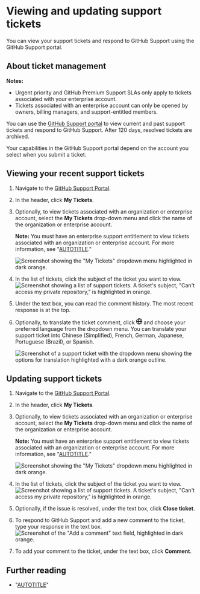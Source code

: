 # Viewing and updating support tickets

You can view your support tickets and respond to GitHub Support using the GitHub Support portal.

## About ticket management

<div class="ghd-spotlight ghd-spotlight-note border rounded-1 my-3 p-3 f5 color-border-accent-emphasis color-bg-accent">

**Notes:**

- Urgent priority and GitHub Premium Support SLAs only apply to tickets associated with your enterprise account.
- Tickets associated with an enterprise account can only be opened by owners, billing managers, and support-entitled members.

</div>

You can use the [GitHub Support portal](https://support.github.com/) to view current and past support tickets and respond to GitHub Support. After 120 days, resolved tickets are archived.

Your capabilities in the GitHub Support portal depend on the account you select when you submit a ticket.

## Viewing your recent support tickets

1. Navigate to the [GitHub Support Portal](https://support.github.com/).
1. In the header, click **My Tickets**.
1. Optionally, to view tickets associated with an organization or enterprise account, select the **My Tickets** drop-down menu and click the name of the organization or enterprise account.

   <div class="ghd-spotlight ghd-spotlight-note border rounded-1 my-3 p-3 f5 color-border-accent-emphasis color-bg-accent">
   
   **Note:** You must have an enterprise support entitlement to view tickets associated with an organization or enterprise account. For more information, see "[AUTOTITLE](/enterprise-cloud@latest/admin/user-management/managing-users-in-your-enterprise/managing-support-entitlements-for-your-enterprise)."
   
   </div>

   ![Screenshot showing the "My Tickets" dropdown menu highlighted in dark orange.](/assets/images/help/support/ticket-context.png)
1. In the list of tickets, click the subject of the ticket you want to view.
![Screenshot showing a list of support tickets. A ticket's subject, "Can't access my private repository," is highlighted in orange.](/assets/images/help/support/my-tickets-list.png)
1. Under the text box, you can read the comment history. The most recent response is at the top.
1. Optionally, to translate the ticket comment, click <svg version="1.1" width="16" height="16" viewBox="0 0 16 16" class="octicon octicon-globe" aria-label="The globe icon" role="img"><path d="M8 0a8 8 0 1 1 0 16A8 8 0 0 1 8 0ZM5.78 8.75a9.64 9.64 0 0 0 1.363 4.177c.255.426.542.832.857 1.215.245-.296.551-.705.857-1.215A9.64 9.64 0 0 0 10.22 8.75Zm4.44-1.5a9.64 9.64 0 0 0-1.363-4.177c-.307-.51-.612-.919-.857-1.215a9.927 9.927 0 0 0-.857 1.215A9.64 9.64 0 0 0 5.78 7.25Zm-5.944 1.5H1.543a6.507 6.507 0 0 0 4.666 5.5c-.123-.181-.24-.365-.352-.552-.715-1.192-1.437-2.874-1.581-4.948Zm-2.733-1.5h2.733c.144-2.074.866-3.756 1.58-4.948.12-.197.237-.381.353-.552a6.507 6.507 0 0 0-4.666 5.5Zm10.181 1.5c-.144 2.074-.866 3.756-1.58 4.948-.12.197-.237.381-.353.552a6.507 6.507 0 0 0 4.666-5.5Zm2.733-1.5a6.507 6.507 0 0 0-4.666-5.5c.123.181.24.365.353.552.714 1.192 1.436 2.874 1.58 4.948Z"></path></svg> and choose your preferred language from the dropdown menu. You can translate your support ticket into Chinese (Simplified), French, German, Japanese, Portuguese (Brazil), or Spanish.

   ![Screenshot of a support ticket with the dropdown menu showing the options for translation highlighted with a dark orange outline.](/assets/images/help/support/support-ticket-translation-options.png)

## Updating support tickets

1. Navigate to the [GitHub Support Portal](https://support.github.com/).
1. In the header, click **My Tickets**.
1. Optionally, to view tickets associated with an organization or enterprise account, select the **My Tickets** drop-down menu and click the name of the organization or enterprise account.

   <div class="ghd-spotlight ghd-spotlight-note border rounded-1 my-3 p-3 f5 color-border-accent-emphasis color-bg-accent">
   
   **Note:** You must have an enterprise support entitlement to view tickets associated with an organization or enterprise account. For more information, see "[AUTOTITLE](/enterprise-cloud@latest/admin/user-management/managing-users-in-your-enterprise/managing-support-entitlements-for-your-enterprise)."
   
   </div>

   ![Screenshot showing the "My Tickets" dropdown menu highlighted in dark orange.](/assets/images/help/support/ticket-context.png)
1. In the list of tickets, click the subject of the ticket you want to view.
![Screenshot showing a list of support tickets. A ticket's subject, "Can't access my private repository," is highlighted in orange.](/assets/images/help/support/my-tickets-list.png)
1. Optionally, if the issue is resolved, under the text box, click **Close ticket**.
1. To respond to GitHub Support and add a new comment to the ticket, type your response in the text box.
![Screenshot of the "Add a comment" text field, highlighted in dark orange.](/assets/images/help/support/new-comment-field.png)
1. To add your comment to the ticket, under the text box, click **Comment**.

## Further reading

- "[AUTOTITLE](/support/learning-about-github-support/about-github-support)"
